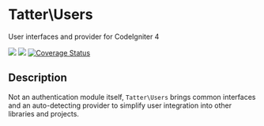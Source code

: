# Tatter\Users
User interfaces and provider for CodeIgniter 4

[![](https://github.com/tattersoftware/users/workflows/PHPUnit/badge.svg)](https://github.com/tattersoftware/users/actions?query=workflow%3A%22PHPUnit)
[![](https://github.com/tattersoftware/users/workflows/PHPStan/badge.svg)](https://github.com/tattersoftware/users/actions?query=workflow%3A%22PHPStan)
[![Coverage Status](https://coveralls.io/repos/github/tattersoftware/users/badge.svg?branch=develop)](https://coveralls.io/github/tattersoftware/users?branch=develop)

## Description

Not an authentication module itself, `Tatter\Users` brings common interfaces and an auto-detecting
provider to simplify user integration into other libraries and projects.
